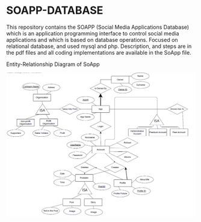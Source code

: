 # SOAPP-DATABASE
This repository contains the SOAPP (Social Media Applications Database) which is an application programming interface to control social media applications and which is based on database operations. Focused on relational database, and used mysql and php. Description, and steps are in the pdf files and all coding implementations are available in the SoApp file.

Entity-Relationship Diagram of SoApp

![](diagram/Entity-Relationship-Diagram.png)

